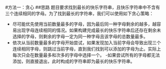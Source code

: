#方法一：贪心
##思路
题目要求找到最长的快乐字符串，且快乐字符串中不含有三个连续相同的字母。为了找到最长的字符串，我们可以使用如下贪心策略：
- 尽可能优先使用当前数量最多的字母，因为最后同一种字母剩余的越多，越容易出现字母连续相同的情况。如果构建完成最长的快乐字符串后还存在剩余未选择的字母，则剩余的字母一定为同一种字母且该字母的总数量最多。
- 依次从当前数量最多的字母开始尝试，如果发现加入当前字母会导致出现三个连续相同字母，则跳过当前字母，直到我们找到可以添加的字母为止。实际上每次只会在数量最多和次多的字母中选择一个。
-如果尝试所有的字母都无法添加，则直接退出，此时构成的字符串即为最长的快乐字符串。